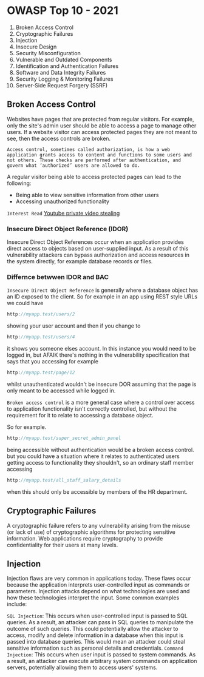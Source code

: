 # OWASP Top 10 - 2021
1. Broken Access Control
2. Cryptographic Failures
3. Injection
4. Insecure Design
5. Security Misconfiguration
6. Vulnerable and Outdated Components
7. Identification and Authentication Failures
8. Software and Data Integrity Failures
9. Security Logging & Monitoring Failures
10. Server-Side Request Forgery (SSRF)

## Broken Access Control
Websites have pages that are protected from regular visitors. For example, only the site's admin user should be able to access a page to manage other users. If a website visitor can access protected pages they are not meant to see, then the access controls are broken.

```Access control, sometimes called authorization, is how a web application grants access to content and functions to some users and not others. These checks are performed after authentication, and govern what ‘authorized’ users are allowed to do.```

A regular visitor being able to access protected pages can lead to the following:

- Being able to view sensitive information from other users
- Accessing unauthorized functionality

```Interest Read``` [Youtube private video stealing](https://bugs.xdavidhu.me/google/2021/01/11/stealing-your-private-videos-one-frame-at-a-time/)

###  Insecure Direct Object Reference (IDOR)
Insecure Direct Object References occur when an application provides direct access to objects based on user-supplied input. As a result of this vulnerability attackers can bypass authorization and access resources in the system directly, for example database records or files.

### Differnce betwwen  IDOR and BAC

`Insecure Direct Object Reference` is generally where a database object has an ID exposed to the client. So for example in an app using REST style URLs we could have

```js
http://myapp.test/users/2
```
showing your user account and then if you change to

```js
http://myapp.test/users/4
```
it shows you someone elses account. In this instance you would need to be logged in, but AFAIK there's nothing in the vulnerability specification that says that you accessing for example

```js
http://myapp.test/page/12
```
whilst unauthenticated wouldn't be insecure DOR assuming that the page is only meant to be accessed while logged in.

`Broken access control` is a more general case where a control over access to application functionality isn't correctly controlled, but without the requirement for it to relate to accessing a database object.

So for example.

```js
http://myapp.test/super_secret_admin_panel
```
being accessible without authentication would be a broken access control. but you could have a situation where it relates to authenticated users getting access to functionality they shouldn't, so an ordinary staff member accessing
```js
http://myapp.test/all_staff_salary_details
```
when this should only be accessible by members of the HR department.


## Cryptographic Failures

A cryptographic failure refers to any vulnerability arising from the misuse (or lack of use) of cryptographic algorithms for protecting sensitive information. Web applications require cryptography to provide confidentiality for their users at many levels.

## Injection
Injection flaws are very common in applications today. These flaws occur because the application interprets user-controlled input as commands or parameters. Injection attacks depend on what technologies are used and how these technologies interpret the input. Some common examples include:

`SQL Injection`: This occurs when user-controlled input is passed to SQL queries. As a result, an attacker can pass in SQL queries to manipulate the outcome of such queries. This could potentially allow the attacker to access, modify and delete information in a database when this input is passed into database queries. This would mean an attacker could steal sensitive information such as personal details and credentials.
`Command Injection`: This occurs when user input is passed to system commands. As a result, an attacker can execute arbitrary system commands on application servers, potentially allowing them to access users' systems.
